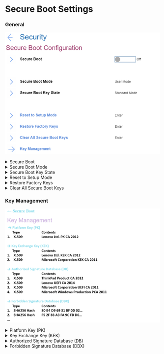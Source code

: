 # Secure Boot Settings #
### General ###
![](./img/secureboot.png)

<details><summary>Secure Boot</summary>
One of 2 possible options:

1.	On – prevent unauthorized operating systems from running at boot time. Default, if ‘OS Optimized Defaults’ has value ‘On’.
2.	Off – allow to run any operating systems at boot time. Default, if ‘OS Optimized Defaults’ has value ‘Off.

| WMI Setting name | Values |
|:---|:---|
| SecureBoot |  |
</details>


<details><summary>Secure Boot Mode</summary>
Shows whether the platform is operating in one of 2 possible modes:

1.	Setup mode
2.	**User mode** - default.

| WMI Setting name | Values |
|:---|:---|
| Not available via WMI |  |
</details>


<details><summary>Secure Boot Key State</summary>
Shows whether the secure boot mode is in one of two possible modes:

1.	Custom mode
2.	**Standard mode** - default.

| WMI Setting name | Values |
|:---|:---|
| Not available via WMI |  |
</details>


<details><summary>Reset to Setup Mode</summary>
This option is used to clear the current Platform Key and put the system into setup mode. You can install your own Platform Key and customize the Secure Boot signature databases in setup mode.
The option requires additional confirmation.

**Note**. Secure Boot Mode will be set to Custom Mode.

| WMI Setting name | Values |
|:---|:---|
| Not available via WMI |  |
</details>


<details><summary>Restore Factory Keys</summary>
This option is used to restore all keys and certificates in Secure Boot databases to factory defaults. Any customized Secure Boot settings will be erased, and the default Platform key will be re-established along with the original signature databases including certificate for Microsoft (R) Windows 10 (R).<br>
The option requires additional confirmation.

| WMI Setting name | Values |
|:---|:---|
| Not available via WMI |  |
</details>


<details><summary>Clear All Secure Boot Keys</summary>
This option is used to clear all keys and certificates in Secure Boot databases. You can install your own keys and certificates after selecting this option.<br>
The option requires additional confirmation.

| WMI Setting name | Values |
|:---|:---|
| Not available via WMI |  |
</details>


### Key Management ###
![](./img/securebootkeysmanagement.png)


<details><summary>Platform Key (PK)</summary>
The platform key establishes a trust relationship between the platform owner and the platform firmware. The platform owner enrolls the public half of the key into the platform firmware. The platform owner can later use the private half of the key to change platform ownership or to enroll a Key Exchange Key.

| WMI Setting name | Values |
|:---|:---|
| Standard Windows commands are supported. For more information please visit the official Microsoft web page: [Windows Secure Boot Key Creation and Management Guidance](https://docs.microsoft.com/en-us/windows-hardware/manufacture/desktop/windows-secure-boot-key-creation-and-management-guidance) |  |
</details>


<details><summary>Key Exchange Key (KEK)</summary>
Key exchange keys establish a trust relationship between the operating system and the platform firmware. Each operating system (and potentially, each 3rd party application that needs to communicate with platform firmware) enrolls a public key into the platform firmware.

| WMI Setting name | Values |
|:---|:---|
| Standard Windows commands are supported. For more information please visit the official Microsoft web page: [Windows Secure Boot Key Creation and Management Guidance](https://docs.microsoft.com/en-us/windows-hardware/manufacture/desktop/windows-secure-boot-key-creation-and-management-guidance) |  |
</details>


<details><summary>Authorized Signature Database (DB)</summary>
Database keys shows the list of allowed certificates. System will check digital signatures of bootloaders using public keys in the DB. Only software or firmware which has a bootloader signed with a corresponding private key will be allowed to run. 

| WMI Setting name | Values |
|:---|:---|
| Standard Windows commands are supported. For more information please visit the official Microsoft web page: [Windows Secure Boot Key Creation and Management Guidance](https://docs.microsoft.com/en-us/windows-hardware/manufacture/desktop/windows-secure-boot-key-creation-and-management-guidance) |  |
</details>


<details><summary>Forbidden Signature Database (DBX)</summary>
Forbidden Signature Database shows not allowed certificates. System will block any software or firmware signed with a corresponding private key.

| WMI Setting name | Values |
|:---|:---|
| Standard Windows commands are supported. For more information please visit the official Microsoft web page: [Windows Secure Boot Key Creation and Management Guidance](https://docs.microsoft.com/en-us/windows-hardware/manufacture/desktop/windows-secure-boot-key-creation-and-management-guidance) |  |
</details>